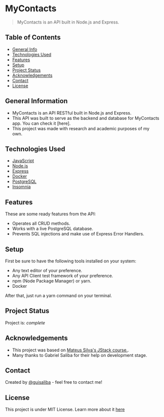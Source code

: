 # MyContacts
> MyContacts is an API built in Node.js and Express.

## Table of Contents
* [General Info](#general-information)
* [Technologies Used](#technologies-used)
* [Features](#features)
* [Setup](#setup)
* [Project Status](#project-status)
* [Acknowledgements](#acknowledgements)
* [Contact](#contact)
* [License](#license)


## General Information
- MyContacts is an API RESTful built in Node.js and Express.
- This API was built to serve as the backend and database for MyContacts app. You can check it [here].
- This project was made with research and academic purposes of my own.
<!-- You don't have to answer all the questions - just the ones relevant to your project. -->


## Technologies Used
- [JavaScript](https://developer.mozilla.org/en-US/docs/Web/JavaScript)
- [Node.js](https://nodejs.org/)
- [Express](https://expressjs.com/)
- [Docker](https://www.docker.com/)
- [PostgreSQL](https://www.postgresql.org/)
- [Insomnia](https://insomnia.rest/)


## Features
These are some ready features from the API:
- Operates all CRUD methods.
- Works with a live PostgreSQL database.
- Prevents SQL injections and make use of Express Error Handlers.

## Setup
First be sure to have the following tools installed on your system:

- Any text editor of your preference.
- Any API Client test framework of your preference.
- npm (Node Package Manager) or yarn.
- Docker

After that, just run a yarn command on your terminal.


## Project Status
Project is: _complete_ 


## Acknowledgements
- This project was based on [Mateus Silva's JStack course.](https://jstack.com.br/).
- Many thanks to Gabriel Saliba for their help on development stage.


## Contact
Created by [@guisaliba](https://github.com/guisaliba) - feel free to contact me!


## License
This project is under MIT License. Learn more about it [here](https://https://opensource.org/licenses/MIT)


<!-- Optional -->
<!-- ## License -->
<!-- This project is open source and available under the [... License](). -->

<!-- You don't have to include all sections - just the one's relevant to your project -->
